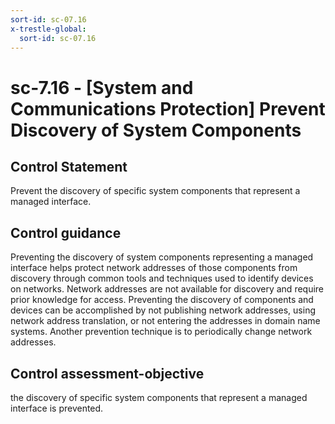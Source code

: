```yaml
---
sort-id: sc-07.16
x-trestle-global:
  sort-id: sc-07.16
---
```


# sc-7.16 - \[System and Communications Protection\] Prevent Discovery of System Components

## Control Statement

Prevent the discovery of specific system components that represent a managed interface.

## Control guidance

Preventing the discovery of system components representing a managed interface helps protect network addresses of those components from discovery through common tools and techniques used to identify devices on networks. Network addresses are not available for discovery and require prior knowledge for access. Preventing the discovery of components and devices can be accomplished by not publishing network addresses, using network address translation, or not entering the addresses in domain name systems. Another prevention technique is to periodically change network addresses.

## Control assessment-objective

the discovery of specific system components that represent a managed interface is prevented.
